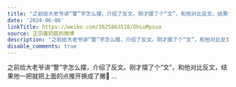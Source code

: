 ```yaml
---
title: "之前给大老爷讲“警”字怎么摆，介绍了反文。刚才摆了个“文”，和他对比反文，结果他一把就把上面的点推开换成了撇\U0001F47F"
date: '2024-06-06'
linkTitle: https://weibo.com/3825863518/OhLuMysua
source: 正宗毒奶菇的微博
description: "之前给大老爷讲“警”字怎么摆，介绍了反文。刚才摆了个“文”，和他对比反文，结果他一把就把上面的点推开换成了撇\U0001F47F  ..."
disable_comments: true
---
```

之前给大老爷讲“警”字怎么摆，介绍了反文。刚才摆了个“文”，和他对比反文，结果他一把就把上面的点推开换成了撇👿  ...